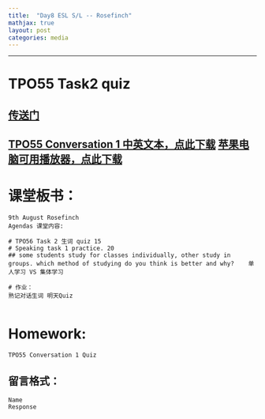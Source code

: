 ```yaml
---
title:  "Day8 ESL S/L -- Rosefinch"
mathjax: true
layout: post
categories: media
---
```

---
# TPO55 Task2 quiz 
[传送门](https://quizizz.com)
---
[TPO55 Conversation 1 中英文本，点此下载](https://github.com/Royhowtohack/disk/blob/main/TPO55_C1_Campus%20Hotel.srt)
[苹果电脑可用播放器，点此下载](https://iina.io/)
---
# 课堂板书：

```
9th August Rosefinch
Agendas 课堂内容: 

# TPO56 Task 2 生词 quiz 15 
# Speaking task 1 practice. 20 
## some students study for classes individually, other study in groups. which method of studying do you think is better and why?    单人学习 VS 集体学习 

# 作业：
熟记对话生词 明天Quiz


```
# Homework:

```
TPO55 Conversation 1 Quiz

```
## 留言格式：
```Name ``` <br>
```Response```
